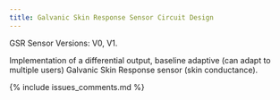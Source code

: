 ```yaml
---
title: Galvanic Skin Response Sensor Circuit Design
---
```


GSR Sensor Versions: V0, V1.

Implementation of a differential output, baseline adaptive (can adapt to
multiple users) Galvanic Skin Response sensor (skin conductance).

{% include issues_comments.md %}

